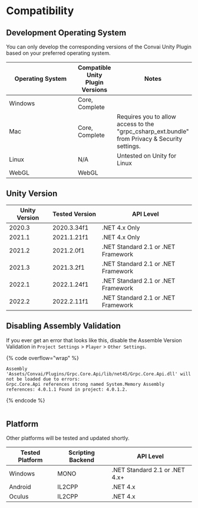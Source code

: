 # Compatibility

## Development Operating System

You can only develop the corresponding versions of the Convai Unity Plugin based on your preferred operating system.

<table><thead><tr><th width="208.33333333333331">Operating System</th><th>Compatible Unity Plugin Versions</th><th>Notes</th></tr></thead><tbody><tr><td>Windows</td><td>Core, Complete</td><td></td></tr><tr><td>Mac</td><td>Core, Complete</td><td>Requires you to allow access to the "grpc_csharp_ext.bundle" from Privacy &#x26; Security settings.</td></tr><tr><td>Linux</td><td>N/A</td><td>Untested on Unity for Linux</td></tr><tr><td>WebGL</td><td>WebGL</td><td></td></tr></tbody></table>

## Unity Version[​](https://docs.inworld.ai/docs/tutorial-integrations/Unity/get-started/compatibility#unity-version) <a href="#unity-version" id="unity-version"></a>

<table><thead><tr><th width="159">Unity Version</th><th width="147">Tested Version</th><th width="444">API Level</th></tr></thead><tbody><tr><td>2020.3</td><td>2020.3.34f1</td><td>.NET 4.x Only</td></tr><tr><td>2021.1</td><td>2021.1.21f1</td><td>.NET 4.x Only</td></tr><tr><td>2021.2</td><td>2021.2.0f1</td><td>.NET Standard 2.1 or .NET Framework</td></tr><tr><td>2021.3</td><td>2021.3.2f1</td><td>.NET Standard 2.1 or .NET Framework</td></tr><tr><td>2022.1</td><td>2022.1.24f1</td><td>.NET Standard 2.1 or .NET Framework</td></tr><tr><td>2022.2</td><td>2022.2.11f1</td><td>.NET Standard 2.1 or .NET Framework</td></tr></tbody></table>

## Disabling Assembly Validation

If you ever get an error that looks like this, disable the Assemble Version Validation in `Project Settings` > `Player` > `Other Settings`.

{% code overflow="wrap" %}
```
Assembly 'Assets/Convai/Plugins/Grpc.Core.Api/lib/net45/Grpc.Core.Api.dll' will not be loaded due to errors: 
Grpc.Core.Api references strong named System.Memory Assembly references: 4.0.1.1 Found in project: 4.0.1.2.
```
{% endcode %}

<figure><img src="https://docs.inworld.ai/assets/images/AssemblyValidate-dc01f14967253df8fc95c74a92a43f12.png" alt=""><figcaption></figcaption></figure>

## Platform[​](https://docs.inworld.ai/docs/tutorial-integrations/Unity/get-started/compatibility#platform) <a href="#platform" id="platform"></a>

Other platforms will be tested and updated shortly.

| Tested Platform | Scripting Backend | API Level                      |
| --------------- | ----------------- | ------------------------------ |
| Windows         | MONO              | .NET Standard 2.1 or .NET 4.x+ |
| Android         | IL2CPP            | .NET 4.x                       |
| Oculus          | IL2CPP            | .NET 4.x                       |
